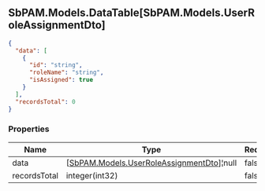 
<h2 id="tocS_SbPAM.Models.DataTable[SbPAM.Models.UserRoleAssignmentDto]">SbPAM.Models.DataTable[SbPAM.Models.UserRoleAssignmentDto]</h2>

<a id="schemasbpam.models.datatable[sbpam.models.userroleassignmentdto]"></a>
<a id="schema_SbPAM.Models.DataTable[SbPAM.Models.UserRoleAssignmentDto]"></a>
<a id="tocSsbpam.models.datatable[sbpam.models.userroleassignmentdto]"></a>
<a id="tocssbpam.models.datatable[sbpam.models.userroleassignmentdto]"></a>

```json
{
  "data": [
    {
      "id": "string",
      "roleName": "string",
      "isAssigned": true
    }
  ],
  "recordsTotal": 0
}

```

### Properties

|Name|Type|Required|Restrictions|Description|
|---|---|---|---|---|
|data|[[SbPAM.Models.UserRoleAssignmentDto](../Models/sbpam.models.userroleassignmentdto.md)]¦null|false|none|none|
|recordsTotal|integer(int32)|false|none|none|


